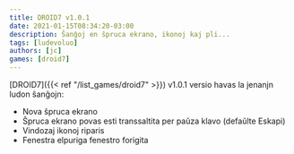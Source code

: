 ```yaml
---
title: DROID7 v1.0.1
date: 2021-01-15T08:34:20-03:00
description: Ŝanĝoj en ŝpruca ekrano, ikonoj kaj pli...
tags: [ludevoluo]
authors: [jc]
games: [droid7]
---
```


[DROID7]({{< ref "/list_games/droid7" >}}) v1.0.1 versio havas la jenanjn ludon ŝanĝojn:

-   Nova ŝpruca ekrano
-   Ŝpruca ekrano povas esti transsaltita per paŭza klavo (defaŭlte Eskapi)
-   Vindozaj ikonoj riparis
-   Fenestra elpuriga fenestro forigita
